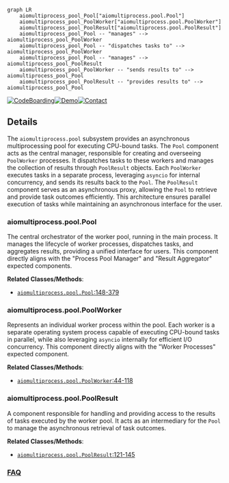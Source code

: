 ```mermaid
graph LR
    aiomultiprocess_pool_Pool["aiomultiprocess.pool.Pool"]
    aiomultiprocess_pool_PoolWorker["aiomultiprocess.pool.PoolWorker"]
    aiomultiprocess_pool_PoolResult["aiomultiprocess.pool.PoolResult"]
    aiomultiprocess_pool_Pool -- "manages" --> aiomultiprocess_pool_PoolWorker
    aiomultiprocess_pool_Pool -- "dispatches tasks to" --> aiomultiprocess_pool_PoolWorker
    aiomultiprocess_pool_Pool -- "manages" --> aiomultiprocess_pool_PoolResult
    aiomultiprocess_pool_PoolWorker -- "sends results to" --> aiomultiprocess_pool_Pool
    aiomultiprocess_pool_PoolResult -- "provides results to" --> aiomultiprocess_pool_Pool
```

[![CodeBoarding](https://img.shields.io/badge/Generated%20by-CodeBoarding-9cf?style=flat-square)](https://github.com/CodeBoarding/GeneratedOnBoardings)[![Demo](https://img.shields.io/badge/Try%20our-Demo-blue?style=flat-square)](https://www.codeboarding.org/demo)[![Contact](https://img.shields.io/badge/Contact%20us%20-%20contact@codeboarding.org-lightgrey?style=flat-square)](mailto:contact@codeboarding.org)

## Details

The `aiomultiprocess.pool` subsystem provides an asynchronous multiprocessing pool for executing CPU-bound tasks. The `Pool` component acts as the central manager, responsible for creating and overseeing `PoolWorker` processes. It dispatches tasks to these workers and manages the collection of results through `PoolResult` objects. Each `PoolWorker` executes tasks in a separate process, leveraging `asyncio` for internal concurrency, and sends its results back to the `Pool`. The `PoolResult` component serves as an asynchronous proxy, allowing the `Pool` to retrieve and provide task outcomes efficiently. This architecture ensures parallel execution of tasks while maintaining an asynchronous interface for the user.

### aiomultiprocess.pool.Pool
The central orchestrator of the worker pool, running in the main process. It manages the lifecycle of worker processes, dispatches tasks, and aggregates results, providing a unified interface for users. This component directly aligns with the "Process Pool Manager" and "Result Aggregator" expected components.


**Related Classes/Methods**:

- <a href="https://github.com/omnilib/aiomultiprocess/blob/main/aiomultiprocess/pool.py#L148-L379" target="_blank" rel="noopener noreferrer">`aiomultiprocess.pool.Pool`:148-379</a>


### aiomultiprocess.pool.PoolWorker
Represents an individual worker process within the pool. Each worker is a separate operating system process capable of executing CPU-bound tasks in parallel, while also leveraging `asyncio` internally for efficient I/O concurrency. This component directly aligns with the "Worker Processes" expected component.


**Related Classes/Methods**:

- <a href="https://github.com/omnilib/aiomultiprocess/blob/main/aiomultiprocess/pool.py#L44-L118" target="_blank" rel="noopener noreferrer">`aiomultiprocess.pool.PoolWorker`:44-118</a>


### aiomultiprocess.pool.PoolResult
A component responsible for handling and providing access to the results of tasks executed by the worker pool. It acts as an intermediary for the `Pool` to manage the asynchronous retrieval of task outcomes.


**Related Classes/Methods**:

- <a href="https://github.com/omnilib/aiomultiprocess/blob/main/aiomultiprocess/pool.py#L121-L145" target="_blank" rel="noopener noreferrer">`aiomultiprocess.pool.PoolResult`:121-145</a>




### [FAQ](https://github.com/CodeBoarding/GeneratedOnBoardings/tree/main?tab=readme-ov-file#faq)